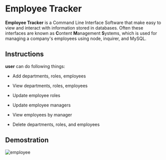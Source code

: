 #  Employee Tracker

__Employee Tracker__ is a Command Line Interface Software that make easy to view and interact with information stored in databases. Often these interfaces are known as **C**ontent **M**anagement **S**ystems, which is used for managing a company's employees using node, inquirer, and MySQL.

## Instructions
__user__ can do following things:

  * Add departments, roles, employees

  * View departments, roles, employees

  * Update employee roles

  * Update employee managers

  * View employees by manager

  * Delete departments, roles, and employees

## Demostration 
![employee](./part1.gif) 

